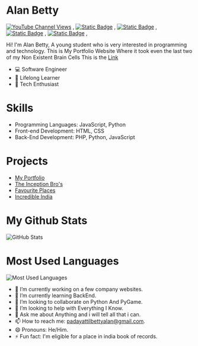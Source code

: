 # Alan Betty

[![YouTube Channel Views](https://img.shields.io/youtube/channel/views/UCXyMznWPmtsBvRmf6JSlr4w?style=social&label=YouTube)](https://youtube.com/@alanbetty) , 
[![Static Badge](https://img.shields.io/badge/Instagram-Follow-%23000?style=social&logo=Instagram)](https://instagram.com/alan__betty) , 
[![Static Badge](https://img.shields.io/badge/-Follow-%23000?style=social&logo=x)](https://x.com/AlanPBetty) , 
[![Static Badge](https://img.shields.io/badge/CodePen-Follow-%23000?style=social&logo=codepen)](https://codepen.io/Alan-Betty) , 
[![Static Badge](https://img.shields.io/badge/Discord-Follow-%23000?style=social&logo=discord)](https://discord.com/users/1229633538362703882) ,  

Hi! I'm Alan Betty, A young student who is very interested in programming and technology. 
This is My Portfolio Website Where it took even the last two of my Non Existent Brain Cells
This is the <a href="https://alan-betty.github.io">Link</a>

- 💻 Software Engineer  
- 🌱 Lifelong Learner  
- 🚀 Tech Enthusiast

# Skills
- Programming Languages: JavaScript, Python
- Front-end Development: HTML, CSS
- Back-End Development: PHP, Python, JavaScript 
  

# Projects

- <a href="https://alan-betty.github.io">My Portfolio</a>
- <a href="https://alan-betty.github.io/The-Inception-Bros"/>The Inception Bro's</a>
- <a href="https://webinar-alanpadayattilbetty.github.io/webinar-Alanpadayattilbetty-Mytraveldestinationadvancedwithlogin.github.io/">Favourite Places</a>
- <a href="https://webinar-alanpadayattilbetty.github.io/mindchampWebinar.github.io/">Incredible India</a>

# My Github Stats

![GitHub Stats](https://github-readme-stats.vercel.app/api?username=Alan-Betty&show_icons=true&count_private=true&theme=dark)

# Most Used Languages

![Most Used Languages](https://github-readme-stats.vercel.app/api/top-langs/?username=Alan-Betty)

- 🔭 I’m currently working on a few company websites.
- 🌱 I’m currently learning BackEnd.
- 👯 I’m looking to collaborate on Python And PyGame.
- 🤔 I’m looking to help with Everything I Know.
- 💬 Ask me about Anything and i will tell all that i can.
- 📫 How to reach me: padayattilbettyalan@gmail.com.
- 😄 Pronouns: He/Him.
- ⚡ Fun fact: I'm eligible for a place in india book of records.
<!--
**Alan-Betty/Alan-Betty** is a ✨ _special_ ✨ repository because its `README.md` (this file) appears on your GitHub profile.-->
